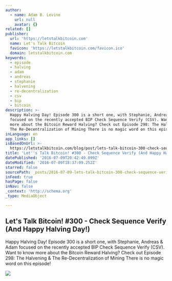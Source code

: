 ```yaml
---
author:
  - name: Adam B. Levine
    url: null
    avatar: {}
related: []
publisher:
  url: 'https://letstalkbitcoin.com'
  name: Let's Talk Bitcoin
  favicon: 'https://letstalkbitcoin.com/favicon.ico'
  domain: letstalkbitcoin.com
keywords:
  - episode
  - halving
  - adam
  - andreas
  - stephanie
  - halvening
  - re-decentralization
  - csv
  - bip
  - bitcoin
description: >-
  Happy Halving Day! Episode 300 is a short one, with Stephanie, Andreas & Adam
  focused on the recently accepted BIP Check Sequence Verify (CSV). Want to know
  more about the Bitcoin Reward Halving? Check out Episode 298: The Halvening &
  The Re-Decentralization of Mining There is no magic word on this episode!
inLanguage: en
app_links: []
isBasedOnUrl: >-
  https://letstalkbitcoin.com/blog/post/lets-talk-bitcoin-300-check-sequence-verify-and-happy-halving-day
title: 'Let''s Talk Bitcoin! #300 - Check Sequence Verify (And Happy Halving Day!)'
datePublished: '2016-07-09T20:42:49.099Z'
dateModified: '2016-07-09T18:37:09.252Z'
starred: false
sourcePath: _posts/2016-07-09-lets-talk-bitcoin-300-check-sequence-verify-and-happy.md
inFeed: true
hasPage: false
inNav: false
_context: 'http://schema.org'
_type: MediaObject

---
```

<article style=""><h1>Let's Talk Bitcoin! #300 - Check Sequence Verify (And Happy Halving Day!)</h1><p>Happy Halving Day! Episode 300 is a short one, with Stephanie, Andreas &amp; Adam focused on the recently accepted BIP Check Sequence Verify (CSV). Want to know more about the Bitcoin Reward Halving? Check out Episode 298: The Halvening &amp; The Re-Decentralization of Mining There is no magic word on this episode!</p><img src="https://letstalkbitcoin.com/files/blogs/1857-c7072033fbe895c3dcfdfcd2f6d961f8771f044a399f3437343175bd13245a43.jpg" /></article>